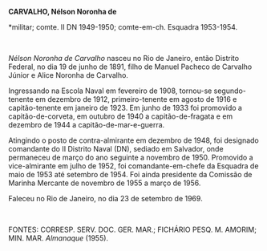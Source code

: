 **CARVALHO, Nélson Noronha de**

\*militar; comte. II DN 1949-1950; comte-em-ch. Esquadra 1953-1954.

 

*Nélson Noronha de Carvalho* nasceu no Rio de Janeiro, então Distrito
Federal, no dia 19 de junho de 1891, filho de Manuel Pacheco de Carvalho
Júnior e Alice Noronha de Carvalho.

Ingressando na Escola Naval em fevereiro de 1908, tornou-se
segundo-tenente em dezembro de 1912, primeiro-tenente em agosto de 1916
e capitão-tenente em janeiro de 1923. Em junho de 1933 foi promovido a
capitão-de-corveta, em outubro de 1940 a capitão-de-fragata e em
dezembro de 1944 a capitão-de-mar-e-guerra.

Atingindo o posto de contra-almirante em dezembro de 1948, foi designado
comandante do II Distrito Naval (DN), sediado em Salvador, onde
permaneceu de março do ano seguinte a novembro de 1950. Promovido a
vice-almirante em julho de 1952, foi comandante-em-chefe da Esquadra de
maio de 1953 até setembro de 1954. Foi ainda presidente da Comissão de
Marinha Mercante de novembro de 1955 a março de 1956.

Faleceu no Rio de Janeiro, no dia 23 de setembro de 1969.

 

FONTES: CORRESP. SERV. DOC. GER. MAR.; FICHÁRIO PESQ. M. AMORIM; MIN.
MAR. *Almanaque* (1955).

 
